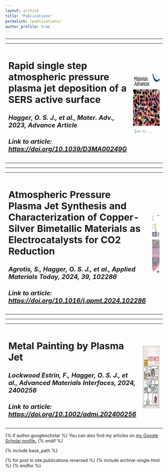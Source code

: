 ```yaml
---
layout: archive
title: "Publications"
permalink: /publications/
author_profile: true
---
```

<hr>

<table style="background-color: transparent; border-collapse: collapse; border: none; width: 100%;border-spacing: 0 100px;">
  <tr style="padding: 50px 0;">
  <td style="width: 75%; border: none;padding-top: 10px;font-size: 20px;">
  
  <h2><b>Rapid single step atmospheric pressure plasma jet deposition of a SERS active surface</b></h2>
  <p style ="line-height:150%"><h4><i>Hagger, O. S. J., et al., Mater. Adv., 2023, Advance Article</i></h4>
  <h4><i>Link to article: <a href= "https://doi.org/10.1039/D3MA00249G">https://doi.org/10.1039/D3MA00249G</a></i></h4></p>
  
  
  </td>
  <td style="border: none; font-size: 20px;padding-left: 10px;padding-top: 10px;"><a href="/images/Cover2.jpg" target="_blank" width="300" height="200">
      <img src="/images/Cover2.jpg" id="myImg2" alt="Graphical Abstract" width="300" height="200" style="float:right; vertical-align: middle;"/>
    </a></td>
  </tr>


</table>
<hr>

<table style="background-color: transparent; border-collapse: collapse; border: none; width: 100%;border-spacing: 0 100px;">
  <tr style="padding: 50px 0;">
  <td style="width: 75%; border: none;padding-top: 10px;font-size: 20px;">
  
  <h2><b>Atmospheric Pressure Plasma Jet Synthesis and Characterization of Copper-Silver Bimetallic Materials as Electrocatalysts for CO2 Reduction</b></h2>
  <p style ="line-height:150%"><h4><i>Agrotis, S., Hagger, O. S. J., et al., Applied Materials Today, 2024, 39, 102286</i></h4>
  <h4><i>Link to article: <a href= "https://doi.org/10.1016/j.apmt.2024.102286">https://doi.org/10.1016/j.apmt.2024.102286</a></i></h4></p>
  
  
  </td>
  <td style="border: none; font-size: 20px;padding-left: 10px;padding-top: 10px;"><a href="/images/Cover3.gif" target="_blank" width="300" height="200">
      <img src="/images/Cover3.gif" id="myImg2" alt="Graphical Abstract" width="300" height="200" style="float:right; vertical-align: middle;"/>
    </a></td>
  </tr>


</table> 
<hr>
<table style="background-color: transparent; border-collapse: collapse; border: none; width: 100%;border-spacing: 0 100px;">
  <tr style="padding: 50px 0;">
  <td style="width: 75%; border: none;padding-top: 10px;font-size: 20px;">
  
  <h2><b>Metal Painting by Plasma Jet</b></h2>
  <p style ="line-height:150%"><h4><i>Lockwood Estrin, F., Hagger, O. S. J., et al., Advanced Materials Interfaces, 2024, 2400256</i></h4>
  <h4><i>Link to article: <a href= "https://doi.org/10.1002/admi.202400256">https://doi.org/10.1002/admi.202400256</a></i></h4></p>
  
  
  </td>
  <td style="border: none; font-size: 20px;padding-left: 10px;padding-top: 10px;"><a href="/images/Cover1.jpg" target="_blank" width="300" height="200">
      <img src="/images/Cover1.jpg" id="myImg2" alt="Graphical Abstract" width="300" height="200" style="float:right; vertical-align: middle;"/>
    </a></td>
  </tr>


</table>

{% if author.googlescholar %}
  You can also find my articles on <u><a href="https://scholar.google.com/citations?user=THn4XlwAAAAJ&hl=en&authuser=3">my Google Scholar profile</a>.</u>
{% endif %}

{% include base_path %}

{% for post in site.publications reversed %}
  {% include archive-single.html %}
{% endfor %}
